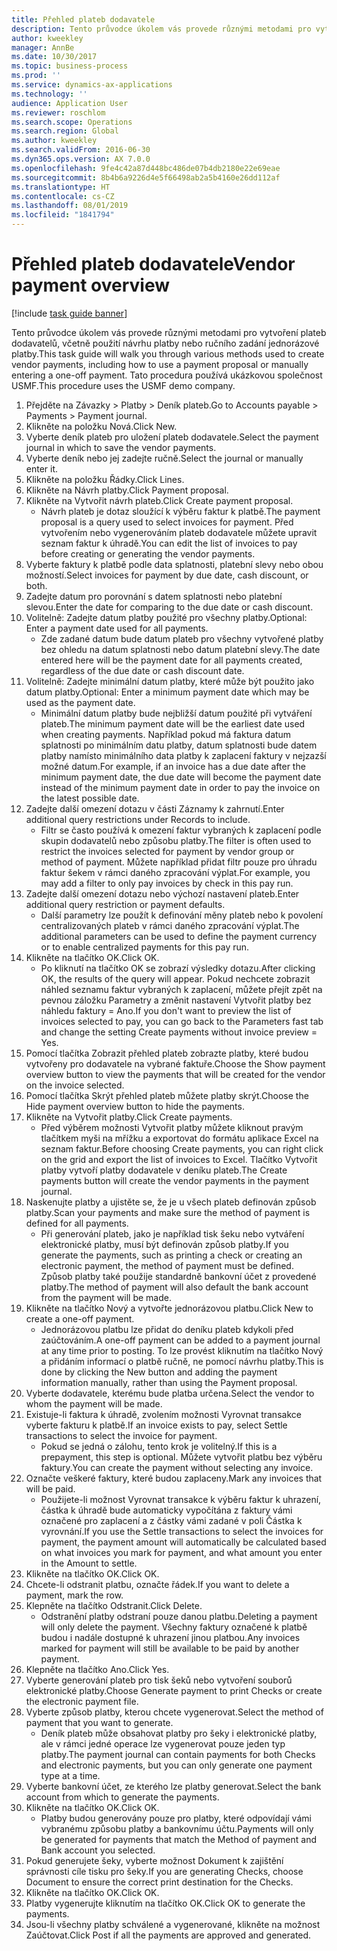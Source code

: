 ```yaml
---
title: Přehled plateb dodavatele
description: Tento průvodce úkolem vás provede různými metodami pro vytvoření plateb dodavatelů, včetně použití návrhu platby nebo ručního zadání jednorázové platby.
author: kweekley
manager: AnnBe
ms.date: 10/30/2017
ms.topic: business-process
ms.prod: ''
ms.service: dynamics-ax-applications
ms.technology: ''
audience: Application User
ms.reviewer: roschlom
ms.search.scope: Operations
ms.search.region: Global
ms.author: kweekley
ms.search.validFrom: 2016-06-30
ms.dyn365.ops.version: AX 7.0.0
ms.openlocfilehash: 9fe4c42a87d448bc486de07b4db2180e22e69eae
ms.sourcegitcommit: 8b4b6a9226d4e5f66498ab2a5b4160e26dd112af
ms.translationtype: HT
ms.contentlocale: cs-CZ
ms.lasthandoff: 08/01/2019
ms.locfileid: "1841794"
---
```

# <a name="vendor-payment-overview"></a><span data-ttu-id="a92aa-103">Přehled plateb dodavatele</span><span class="sxs-lookup"><span data-stu-id="a92aa-103">Vendor payment overview</span></span>

[!include [task guide banner](../../includes/task-guide-banner.md)]

<span data-ttu-id="a92aa-104">Tento průvodce úkolem vás provede různými metodami pro vytvoření plateb dodavatelů, včetně použití návrhu platby nebo ručního zadání jednorázové platby.</span><span class="sxs-lookup"><span data-stu-id="a92aa-104">This task guide will walk you through various methods used to create vendor payments, including how to use a payment proposal or manually entering a one-off payment.</span></span> <span data-ttu-id="a92aa-105">Tato procedura používá ukázkovou společnost USMF.</span><span class="sxs-lookup"><span data-stu-id="a92aa-105">This procedure uses the USMF demo company.</span></span>

1. <span data-ttu-id="a92aa-106">Přejděte na Závazky > Platby > Deník plateb.</span><span class="sxs-lookup"><span data-stu-id="a92aa-106">Go to Accounts payable > Payments > Payment journal.</span></span>
2. <span data-ttu-id="a92aa-107">Klikněte na položku Nová.</span><span class="sxs-lookup"><span data-stu-id="a92aa-107">Click New.</span></span>
3. <span data-ttu-id="a92aa-108">Vyberte deník plateb pro uložení plateb dodavatele.</span><span class="sxs-lookup"><span data-stu-id="a92aa-108">Select the payment journal in which to save the vendor payments.</span></span> 
4. <span data-ttu-id="a92aa-109">Vyberte deník nebo jej zadejte ručně.</span><span class="sxs-lookup"><span data-stu-id="a92aa-109">Select the journal or manually enter it.</span></span>
5. <span data-ttu-id="a92aa-110">Klikněte na položku Řádky.</span><span class="sxs-lookup"><span data-stu-id="a92aa-110">Click Lines.</span></span>
6. <span data-ttu-id="a92aa-111">Klikněte na Návrh platby.</span><span class="sxs-lookup"><span data-stu-id="a92aa-111">Click Payment proposal.</span></span>
7. <span data-ttu-id="a92aa-112">Klikněte na Vytvořit návrh plateb.</span><span class="sxs-lookup"><span data-stu-id="a92aa-112">Click Create payment proposal.</span></span>
    * <span data-ttu-id="a92aa-113">Návrh plateb je dotaz sloužící k výběru faktur k platbě.</span><span class="sxs-lookup"><span data-stu-id="a92aa-113">The payment proposal is a query used to select invoices for payment.</span></span> <span data-ttu-id="a92aa-114">Před vytvořením nebo vygenerováním plateb dodavatele můžete upravit seznam faktur k úhradě.</span><span class="sxs-lookup"><span data-stu-id="a92aa-114">You can edit the list of invoices to pay before creating or generating the vendor payments.</span></span>  
8. <span data-ttu-id="a92aa-115">Vyberte faktury k platbě podle data splatnosti, platební slevy nebo obou možností.</span><span class="sxs-lookup"><span data-stu-id="a92aa-115">Select invoices for payment by due date, cash discount, or both.</span></span> 
9. <span data-ttu-id="a92aa-116">Zadejte datum pro porovnání s datem splatnosti nebo platební slevou.</span><span class="sxs-lookup"><span data-stu-id="a92aa-116">Enter the date for comparing to the due date or cash discount.</span></span> 
10. <span data-ttu-id="a92aa-117">Volitelně: Zadejte datum platby použité pro všechny platby.</span><span class="sxs-lookup"><span data-stu-id="a92aa-117">Optional: Enter a payment date used for all payments.</span></span>
    * <span data-ttu-id="a92aa-118">Zde zadané datum bude datum plateb pro všechny vytvořené platby bez ohledu na datum splatnosti nebo datum platební slevy.</span><span class="sxs-lookup"><span data-stu-id="a92aa-118">The date entered here will be the payment date for all payments created, regardless of the due date or cash discount date.</span></span>  
11. <span data-ttu-id="a92aa-119">Volitelně: Zadejte minimální datum platby, které může být použito jako datum platby.</span><span class="sxs-lookup"><span data-stu-id="a92aa-119">Optional: Enter a minimum payment date which may be used as the payment date.</span></span>
    * <span data-ttu-id="a92aa-120">Minimální datum platby bude nejbližší datum použité při vytváření plateb.</span><span class="sxs-lookup"><span data-stu-id="a92aa-120">The minimum payment date will be the earliest date used when creating payments.</span></span> <span data-ttu-id="a92aa-121">Například pokud má faktura datum splatnosti po minimálním datu platby, datum splatnosti bude datem platby namísto minimálního data platby k zaplacení faktury v nejzazší možné datum.</span><span class="sxs-lookup"><span data-stu-id="a92aa-121">For example, if an invoice has a due date after the minimum payment date, the due date will become the payment date instead of the minimum payment date in order to pay the invoice on the latest possible date.</span></span>  
12. <span data-ttu-id="a92aa-122">Zadejte další omezení dotazu v části Záznamy k zahrnutí.</span><span class="sxs-lookup"><span data-stu-id="a92aa-122">Enter additional query restrictions under Records to include.</span></span>
    * <span data-ttu-id="a92aa-123">Filtr se často používá k omezení faktur vybraných k zaplacení podle skupin dodavatelů nebo způsobu platby.</span><span class="sxs-lookup"><span data-stu-id="a92aa-123">The filter is often used to restrict the invoices selected for payment by vendor group or method of payment.</span></span> <span data-ttu-id="a92aa-124">Můžete například přidat filtr pouze pro úhradu faktur šekem v rámci daného zpracování výplat.</span><span class="sxs-lookup"><span data-stu-id="a92aa-124">For example, you may add a filter to only pay invoices by check in this pay run.</span></span>  
13. <span data-ttu-id="a92aa-125">Zadejte další omezení dotazu nebo výchozí nastavení plateb.</span><span class="sxs-lookup"><span data-stu-id="a92aa-125">Enter additional query restriction or payment defaults.</span></span> 
    * <span data-ttu-id="a92aa-126">Další parametry lze použít k definování měny plateb nebo k povolení centralizovaných plateb v rámci daného zpracování výplat.</span><span class="sxs-lookup"><span data-stu-id="a92aa-126">The additional parameters can be used to define the payment currency or to enable centralized payments for this pay run.</span></span>  
14. <span data-ttu-id="a92aa-127">Klikněte na tlačítko OK.</span><span class="sxs-lookup"><span data-stu-id="a92aa-127">Click OK.</span></span>
    * <span data-ttu-id="a92aa-128">Po kliknutí na tlačítko OK se zobrazí výsledky dotazu.</span><span class="sxs-lookup"><span data-stu-id="a92aa-128">After clicking OK, the results of the query will appear.</span></span> <span data-ttu-id="a92aa-129">Pokud nechcete zobrazit náhled seznamu faktur vybraných k zaplacení, můžete přejít zpět na pevnou záložku Parametry a změnit nastavení Vytvořit platby bez náhledu faktury = Ano.</span><span class="sxs-lookup"><span data-stu-id="a92aa-129">If you don't want to preview the list of invoices selected to pay, you can go back to the Parameters fast tab and change the setting Create payments without invoice preview = Yes.</span></span>  
15. <span data-ttu-id="a92aa-130">Pomocí tlačítka Zobrazit přehled plateb zobrazte platby, které budou vytvořeny pro dodavatele na vybrané faktuře.</span><span class="sxs-lookup"><span data-stu-id="a92aa-130">Choose the Show payment overview button to view the payments that will be created for the vendor on the invoice selected.</span></span>
16. <span data-ttu-id="a92aa-131">Pomocí tlačítka Skrýt přehled plateb můžete platby skrýt.</span><span class="sxs-lookup"><span data-stu-id="a92aa-131">Choose the Hide payment overview button to hide the payments.</span></span> 
17. <span data-ttu-id="a92aa-132">Klikněte na Vytvořit platby.</span><span class="sxs-lookup"><span data-stu-id="a92aa-132">Click Create payments.</span></span>
    * <span data-ttu-id="a92aa-133">Před výběrem možnosti Vytvořit platby můžete kliknout pravým tlačítkem myši na mřížku a exportovat do formátu aplikace Excel na seznam faktur.</span><span class="sxs-lookup"><span data-stu-id="a92aa-133">Before choosing Create payments, you can right click on the grid and export the list of invoices to Excel.</span></span> <span data-ttu-id="a92aa-134">Tlačítko Vytvořit platby vytvoří platby dodavatele v deníku plateb.</span><span class="sxs-lookup"><span data-stu-id="a92aa-134">The Create payments button will create the vendor payments in the payment journal.</span></span>  
18. <span data-ttu-id="a92aa-135">Naskenujte platby a ujistěte se, že je u všech plateb definován způsob platby.</span><span class="sxs-lookup"><span data-stu-id="a92aa-135">Scan your payments and make sure the method of payment is defined for all payments.</span></span> 
    * <span data-ttu-id="a92aa-136">Při generování plateb, jako je například tisk šeku nebo vytváření elektronické platby, musí být definován způsob platby.</span><span class="sxs-lookup"><span data-stu-id="a92aa-136">If you generate the payments, such as printing a check or creating an electronic payment, the method of payment must be defined.</span></span> <span data-ttu-id="a92aa-137">Způsob platby také použije standardně bankovní účet z provedené platby.</span><span class="sxs-lookup"><span data-stu-id="a92aa-137">The method of payment will also default the bank account from the payment will be made.</span></span>  
19. <span data-ttu-id="a92aa-138">Klikněte na tlačítko Nový a vytvořte jednorázovou platbu.</span><span class="sxs-lookup"><span data-stu-id="a92aa-138">Click New to create a one-off payment.</span></span>
    * <span data-ttu-id="a92aa-139">Jednorázovou platbu lze přidat do deníku plateb kdykoli před zaúčtováním.</span><span class="sxs-lookup"><span data-stu-id="a92aa-139">A one-off payment can be added to a payment journal at any time prior to posting.</span></span> <span data-ttu-id="a92aa-140">To lze provést kliknutím na tlačítko Nový a přidáním informací o platbě ručně, ne pomocí návrhu platby.</span><span class="sxs-lookup"><span data-stu-id="a92aa-140">This is done by clicking the New button and adding the payment information manually, rather than using the Payment proposal.</span></span>  
20. <span data-ttu-id="a92aa-141">Vyberte dodavatele, kterému bude platba určena.</span><span class="sxs-lookup"><span data-stu-id="a92aa-141">Select the vendor to whom the payment will be made.</span></span>
21. <span data-ttu-id="a92aa-142">Existuje-li faktura k úhradě, zvolením možnosti Vyrovnat transakce vyberte fakturu k platbě.</span><span class="sxs-lookup"><span data-stu-id="a92aa-142">If an invoice exists to pay, select Settle transactions to select the invoice for payment.</span></span>
    * <span data-ttu-id="a92aa-143">Pokud se jedná o zálohu, tento krok je volitelný.</span><span class="sxs-lookup"><span data-stu-id="a92aa-143">If this is a prepayment, this step is optional.</span></span> <span data-ttu-id="a92aa-144">Můžete vytvořit platbu bez výběru faktury.</span><span class="sxs-lookup"><span data-stu-id="a92aa-144">You can create the payment without selecting any invoice.</span></span>  
22. <span data-ttu-id="a92aa-145">Označte veškeré faktury, které budou zaplaceny.</span><span class="sxs-lookup"><span data-stu-id="a92aa-145">Mark any invoices that will be paid.</span></span>
    * <span data-ttu-id="a92aa-146">Použijete-li možnost Vyrovnat transakce k výběru faktur k uhrazení, částka k úhradě bude automaticky vypočítána z faktury vámi označené pro zaplacení a z částky vámi zadané v poli Částka k vyrovnání.</span><span class="sxs-lookup"><span data-stu-id="a92aa-146">If you use the Settle transactions to select the invoices for payment, the payment amount will automatically be calculated based on what invoices you mark for payment, and what amount you enter in the Amount to settle.</span></span>  
23. <span data-ttu-id="a92aa-147">Klikněte na tlačítko OK.</span><span class="sxs-lookup"><span data-stu-id="a92aa-147">Click OK.</span></span>
24. <span data-ttu-id="a92aa-148">Chcete-li odstranit platbu, označte řádek.</span><span class="sxs-lookup"><span data-stu-id="a92aa-148">If you want to delete a payment, mark the row.</span></span>
25. <span data-ttu-id="a92aa-149">Klepněte na tlačítko Odstranit.</span><span class="sxs-lookup"><span data-stu-id="a92aa-149">Click Delete.</span></span>
    * <span data-ttu-id="a92aa-150">Odstranění platby odstraní pouze danou platbu.</span><span class="sxs-lookup"><span data-stu-id="a92aa-150">Deleting a payment will only delete the payment.</span></span> <span data-ttu-id="a92aa-151">Všechny faktury označené k platbě budou i nadále dostupné k uhrazení jinou platbou.</span><span class="sxs-lookup"><span data-stu-id="a92aa-151">Any invoices marked for payment will still be available to be paid by another payment.</span></span>  
26. <span data-ttu-id="a92aa-152">Klepněte na tlačítko Ano.</span><span class="sxs-lookup"><span data-stu-id="a92aa-152">Click Yes.</span></span>
27. <span data-ttu-id="a92aa-153">Vyberte generování plateb pro tisk šeků nebo vytvoření souborů elektronické platby.</span><span class="sxs-lookup"><span data-stu-id="a92aa-153">Choose Generate payment to print Checks or create the electronic payment file.</span></span>
28. <span data-ttu-id="a92aa-154">Vyberte způsob platby, kterou chcete vygenerovat.</span><span class="sxs-lookup"><span data-stu-id="a92aa-154">Select the method of payment that you want to generate.</span></span>
    * <span data-ttu-id="a92aa-155">Deník plateb může obsahovat platby pro šeky i elektronické platby, ale v rámci jedné operace lze vygenerovat pouze jeden typ platby.</span><span class="sxs-lookup"><span data-stu-id="a92aa-155">The payment journal can contain payments for both Checks and electronic payments, but you can only generate one payment type at a time.</span></span>  
29. <span data-ttu-id="a92aa-156">Vyberte bankovní účet, ze kterého lze platby generovat.</span><span class="sxs-lookup"><span data-stu-id="a92aa-156">Select the bank account from which to generate the payments.</span></span>
30. <span data-ttu-id="a92aa-157">Klikněte na tlačítko OK.</span><span class="sxs-lookup"><span data-stu-id="a92aa-157">Click OK.</span></span>
    * <span data-ttu-id="a92aa-158">Platby budou generovány pouze pro platby, které odpovídají vámi vybranému způsobu platby a bankovnímu účtu.</span><span class="sxs-lookup"><span data-stu-id="a92aa-158">Payments will only be generated for payments that match the Method of payment and Bank account you selected.</span></span>  
31. <span data-ttu-id="a92aa-159">Pokud generujete šeky, vyberte možnost Dokument k zajištění správnosti cíle tisku pro šeky.</span><span class="sxs-lookup"><span data-stu-id="a92aa-159">If you are generating Checks, choose Document to ensure the correct print destination for the Checks.</span></span>
32. <span data-ttu-id="a92aa-160">Klikněte na tlačítko OK.</span><span class="sxs-lookup"><span data-stu-id="a92aa-160">Click OK.</span></span>
33. <span data-ttu-id="a92aa-161">Platby vygenerujte kliknutím na tlačítko OK.</span><span class="sxs-lookup"><span data-stu-id="a92aa-161">Click OK to generate the payments.</span></span>
34. <span data-ttu-id="a92aa-162">Jsou-li všechny platby schválené a vygenerované, klikněte na možnost Zaúčtovat.</span><span class="sxs-lookup"><span data-stu-id="a92aa-162">Click Post if all the payments are approved and generated.</span></span> 

